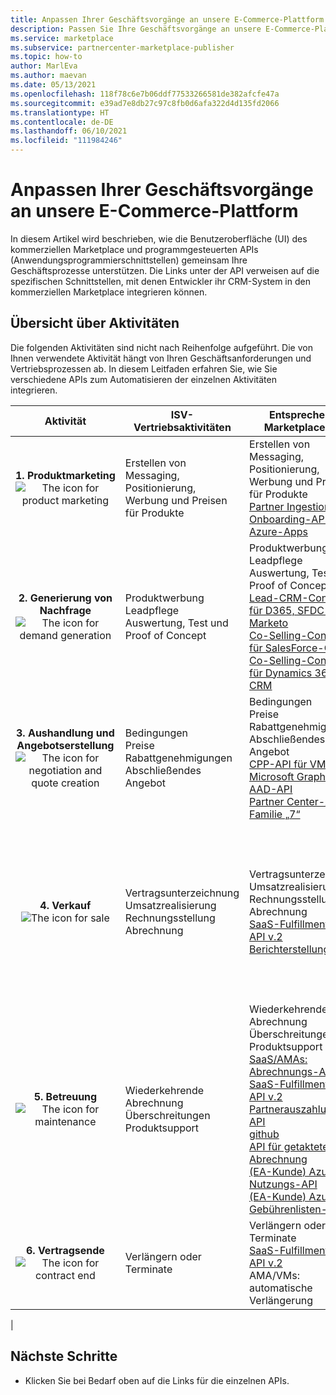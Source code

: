 ```yaml
---
title: Anpassen Ihrer Geschäftsvorgänge an unsere E-Commerce-Plattform und Azure Marketplace
description: Passen Sie Ihre Geschäftsvorgänge an unsere E-Commerce-Plattform (Azure Marketplace) an.
ms.service: marketplace
ms.subservice: partnercenter-marketplace-publisher
ms.topic: how-to
author: MarlEva
ms.author: maevan
ms.date: 05/13/2021
ms.openlocfilehash: 118f78c6e7b06ddf77533266581de382afcfe47a
ms.sourcegitcommit: e39ad7e8db27c97c8fb0d6afa322d4d135fd2066
ms.translationtype: HT
ms.contentlocale: de-DE
ms.lasthandoff: 06/10/2021
ms.locfileid: "111984246"
---
```

# <a name="align-your-business-with-our-e-commerce-platform"></a>Anpassen Ihrer Geschäftsvorgänge an unsere E-Commerce-Plattform

In diesem Artikel wird beschrieben, wie die Benutzeroberfläche (UI) des kommerziellen Marketplace und programmgesteuerten APIs (Anwendungsprogrammierschnittstellen) gemeinsam Ihre Geschäftsprozesse unterstützen. Die Links unter der API verweisen auf die spezifischen Schnittstellen, mit denen Entwickler ihr CRM-System in den kommerziellen Marketplace integrieren können.

## <a name="overview-of-activities"></a>Übersicht über Aktivitäten

Die folgenden Aktivitäten sind nicht nach Reihenfolge aufgeführt. Die von Ihnen verwendete Aktivität hängt von Ihren Geschäftsanforderungen und Vertriebsprozessen ab. In diesem Leitfaden erfahren Sie, wie Sie verschiedene APIs zum Automatisieren der einzelnen Aktivitäten integrieren.

| <center>Aktivität | ISV-Vertriebsaktivitäten | Entsprechende Marketplace-API | Entsprechende Marketplace-UI |
| --- | --- | --- | --- |
| <center>**1. Produktmarketing**<br><img src="media/api-guide/icon-product-marketing.png" alt="The icon for product marketing"> | Erstellen von Messaging, Positionierung, Werbung und Preisen für Produkte | Erstellen von Messaging, Positionierung, Werbung und Preisen für Produkte<br>[Partner Ingestion-API](https://apidocs.microsoft.com/services/partneringestion/)<br>[Onboarding-API für Azure-Apps](azure-app-apis.md)</ul> | Erstellen von Messaging, Positionierung, Werbung und Preisen für Produkte<br>Partner Center (PC) → Angebotserstellung |
| <center>**2. Generierung von Nachfrage**<br><img src="media/api-guide/icon-demand-generation.png" alt="The icon for demand generation"> | Produktwerbung<br>Leadpflege<br>Auswertung, Test und Proof of Concept | Produktwerbung<br>Leadpflege<br>Auswertung, Test und Proof of Concept<br>[Lead-CRM-Connector für D365, SFDC and Marketo](partner-center-portal/commercial-marketplace-get-customer-leads.md)<br>[Co-Selling-Connector für SalesForce-CRM](/partner-center/connector-salesforce)<br>[Co-Selling-Connector für Dynamics 365-CRM](/partner-center/connector-dynamics) | Produktwerbung<br>Leadpflege<br>Auswertung, Test und Proof of Concept<br>Azure Marketplace und AppSource<br>PC: Marketplace-Erkenntnisse<br>PC: Co-Selling-Verkaufschancen |
| <center>**3. Aushandlung und Angebotserstellung**<br><img src="media/api-guide/icon-negotiation-quote-creation.png" alt="The icon for negotiation and quote creation"> | Bedingungen<br>Preise<br>Rabattgenehmigungen<br>Abschließendes Angebot | Bedingungen<br>Preise<br>Rabattgenehmigungen<br>Abschließendes Angebot<br>[CPP-API für VMs](cloud-partner-portal-api-overview.md)<br>[Microsoft Graph für AAD-API](../active-directory/reports-monitoring/concept-reporting-api.md)<br>[Partner Center-API-Familie „7“](https://apidocs.microsoft.com/services/partnercenter) | Bedingungen<br>Preise<br>Rabattgenehmigungen<br>Abschließendes Angebot<br>PC → Pläne (öffentlich oder privat) |
| <center>**4. Verkauf**<br><img src="media/api-guide/icon-sale.png" alt="The icon for sale"> | Vertragsunterzeichnung<br>Umsatzrealisierung<br>Rechnungsstellung<br>Abrechnung | Vertragsunterzeichnung<br>Umsatzrealisierung<br>Rechnungsstellung<br>Abrechnung<br>[SaaS-Fulfillment-API v.2](partner-center-portal/pc-saas-fulfillment-api-v2.md)<br>[Berichterstellungs-APIs](https://partneranalytics-api.azureedge.net/partneranalytics-api/Programmatic%20Access%20to%20Commercial%20Marketplace%20Analytics%20Data_v1.pdf) | Vertragsunterzeichnung<br>Umsatzrealisierung<br>Rechnungsstellung<br>Abrechnung<br>Azure-Portal/Admin Center<br>PC: Marketplace-Prämien<br>PC: Auszahlungsberichte<br>PC: Marketplace-Analysen<br>PC: Co-Selling-Abschluss |
| <center>**5. Betreuung**<br><img src="media/api-guide/icon-maintenance.png" alt="The icon for maintenance"> | Wiederkehrende Abrechnung<br>Überschreitungen<br>Produktsupport | Wiederkehrende Abrechnung<br>Überschreitungen<br>Produktsupport<br>[SaaS/AMAs: Abrechnungs-APIs](https://partneranalytics-api.azureedge.net/partneranalytics-api/Programmatic%20Access%20to%20Commercial%20Marketplace%20Analytics%20Data_v1.pdf)<br>[SaaS-Fulfillment-API v.2](partner-center-portal/pc-saas-fulfillment-api-v2.md)<br>[Partnerauszahlungs-API](https://apidocs.microsoft.com/services/partnerpayouts) <br>[github](https://github.com/microsoft/Partner-Center-Payout-APIs)<br>[API für getaktete Abrechnung](marketplace-metering-service-apis.md)<br>[(EA-Kunde) Azure-Nutzungs-API](/rest/api/consumption/)<br>[(EA-Kunde) Azure-Gebührenlisten-API](/rest/api/consumption/charges/list) | Wiederkehrende Abrechnung<br>Überschreitungen<br>Produktsupport<br>PC: Auszahlungsberichte<br>PC: Marketplace-Analysen |
| <center>**6. Vertragsende**<br><img src="media/api-guide/icon-contract-end.png" alt="The icon for contract end"> | Verlängern oder<br>Terminate |Verlängern oder<br>Terminate <br>[SaaS-Fulfillment-API v.2](partner-center-portal/pc-saas-fulfillment-api-v2.md)<br>AMA/VMs: automatische Verlängerung | Verlängern oder<br>Terminate<br>PC: Marketplace-Analysen |
|

## <a name="next-steps"></a>Nächste Schritte

- Klicken Sie bei Bedarf oben auf die Links für die einzelnen APIs.